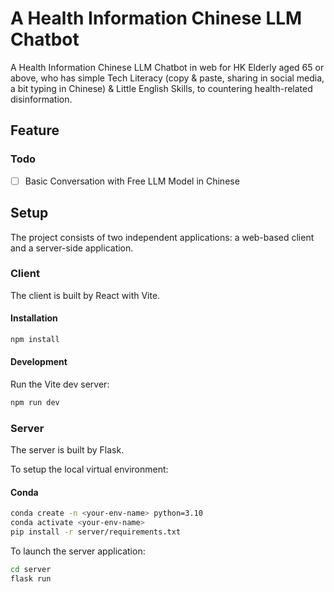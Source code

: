 # A Health Information Chinese LLM Chatbot
A Health Information Chinese LLM Chatbot in web for HK Elderly aged 65 or above, who has simple Tech Literacy (copy & paste, sharing in social media, a bit typing in Chinese) & Little English Skills, to countering health-related disinformation.

## Feature

### Todo
- [ ] Basic Conversation with Free LLM Model in Chinese

## Setup

The project consists of two independent applications: a web-based client and a server-side application.

### Client
The client is built by React with Vite.

#### Installation

```sh
npm install
```

#### Development

Run the Vite dev server:

```sh
npm run dev
```

### Server
The server is built by Flask. 

To setup the local virtual environment:

#### Conda

```sh
conda create -n <your-env-name> python=3.10
conda activate <your-env-name>
pip install -r server/requirements.txt
```

To launch the server application:
```sh
cd server
flask run
```
